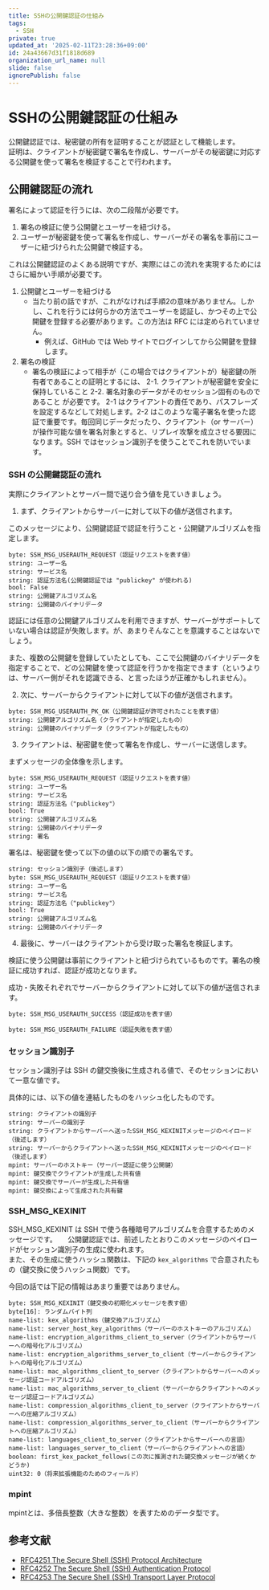 ```yaml
---
title: SSHの公開鍵認証の仕組み
tags:
  - SSH
private: true
updated_at: '2025-02-11T23:28:36+09:00'
id: 24a43667d31f1818d689
organization_url_name: null
slide: false
ignorePublish: false
---
```


# SSHの公開鍵認証の仕組み

公開鍵認証では、秘密鍵の所有を証明することが認証として機能します。  
証明は、クライアントが秘密鍵で署名を作成し、サーバーがその秘密鍵に対応する公開鍵を使って署名を検証することで行われます。

## 公開鍵認証の流れ

署名によって認証を行うには、次の二段階が必要です。

1. 署名の検証に使う公開鍵とユーザーを紐づける。
2. ユーザーが秘密鍵を使って署名を作成し、サーバーがその署名を事前にユーザーに紐づけられた公開鍵で検証する。

これは公開鍵認証のよくある説明ですが、実際にはこの流れを実現するためにはさらに細かい手順が必要です。

1. 公開鍵とユーザーを紐づける
    - 当たり前の話ですが、これがなければ手順2の意味がありません。しかし、これを行うには何らかの方法でユーザーを認証し、かつその上で公開鍵を登録する必要があります。この方法は RFC には定められていません。
        - 例えば、GitHub では Web サイトでログインしてから公開鍵を登録します。
2. 署名の検証
    - 署名の検証によって相手が（この場合ではクライアントが）秘密鍵の所有者であることの証明とするには、
    2-1. クライアントが秘密鍵を安全に保持していること
    2-2. 署名対象のデータがそのセッション固有のものであること
    が必要です。
    2-1 はクライアントの責任であり、パスフレーズを設定するなどして対処します。2-2 はこのような電子署名を使った認証で重要です。毎回同じデータだったり、クライアント（or サーバー）が操作可能な値を署名対象とすると、リプレイ攻撃を成立させる要因になります。SSH ではセッション識別子を使うことでこれを防いでいます。

### SSH の公開鍵認証の流れ

実際にクライアントとサーバー間で送り合う値を見ていきましょう。

1. まず、クライアントからサーバーに対して以下の値が送信されます。

このメッセージにより、公開鍵認証で認証を行うこと・公開鍵アルゴリズムを指定します。

```plaintext
byte: SSH_MSG_USERAUTH_REQUEST（認証リクエストを表す値）
string: ユーザー名
string: サービス名
string: 認証方法名(公開鍵認証では "publickey" が使われる)
bool: False
string: 公開鍵アルゴリズム名
string: 公開鍵のバイナリデータ
```

認証には任意の公開鍵アルゴリズムを利用できますが、サーバーがサポートしていない場合は認証が失敗します。が、あまりそんなことを意識することはないでしょう。

また、複数の公開鍵を登録していたとしても、ここで公開鍵のバイナリデータを指定することで、どの公開鍵を使って認証を行うかを指定できます（というよりは、サーバー側がそれを認識できる、と言ったほうが正確かもしれません）。

2. 次に、サーバーからクライアントに対して以下の値が送信されます。

```plaintext
byte: SSH_MSG_USERAUTH_PK_OK（公開鍵認証が許可されたことを表す値）
string: 公開鍵アルゴリズム名（クライアントが指定したもの）
string: 公開鍵のバイナリデータ（クライアントが指定したもの）
```

3. クライアントは、秘密鍵を使って署名を作成し、サーバーに送信します。

まずメッセージの全体像を示します。

```plaintext
byte: SSH_MSG_USERAUTH_REQUEST（認証リクエストを表す値）
string: ユーザー名
string: サービス名
string: 認証方法名（"publickey"）
bool: True
string: 公開鍵アルゴリズム名
string: 公開鍵のバイナリデータ
string: 署名
```

署名は、秘密鍵を使って以下の値の以下の順での署名です。

```plaintext
string: セッション識別子（後述します）
byte: SSH_MSG_USERAUTH_REQUEST（認証リクエストを表す値）
string: ユーザー名
string: サービス名
string: 認証方法名（"publickey"）
bool: True
string: 公開鍵アルゴリズム名
string: 公開鍵のバイナリデータ
```

4. 最後に、サーバーはクライアントから受け取った署名を検証します。

検証に使う公開鍵は事前にクライアントと紐づけられているものです。署名の検証に成功すれば、認証が成功となります。

成功・失敗それぞれでサーバーからクライアントに対して以下の値が送信されます。

```plaintext
byte: SSH_MSG_USERAUTH_SUCCESS（認証成功を表す値）
```

```plaintext
byte: SSH_MSG_USERAUTH_FAILURE（認証失敗を表す値）
```

### セッション識別子

セッション識別子は SSH の鍵交換後に生成される値で、そのセッションにおいて一意な値です。

具体的には、以下の値を連結したものをハッシュ化したものです。

```plaintext
string: クライアントの識別子
string: サーバーの識別子
string: クライアントからサーバーへ送ったSSH_MSG_KEXINITメッセージのペイロード（後述します）
string: サーバーからクライアントへ送ったSSH_MSG_KEXINITメッセージのペイロード（後述します）
mpint: サーバーのホストキー（サーバー認証に使う公開鍵）
mpint: 鍵交換でクライアントが生成した共有値
mpint: 鍵交換でサーバーが生成した共有値
mpint: 鍵交換によって生成された共有鍵
```

### SSH_MSG_KEXINIT

SSH_MSG_KEXINIT は SSH で使う各種暗号アルゴリズムを合意するためのメッセージです。 　
公開鍵認証では、前述したとおりこのメッセージのペイロードがセッション識別子の生成に使われます。  
また、その生成に使うハッシュ関数は、下記の `kex_algorithms` で合意されたもの（鍵交換に使うハッシュ関数）です。  

今回の話では下記の情報はあまり重要ではありません。

```plaintext
byte: SSH_MSG_KEXINIT（鍵交換の初期化メッセージを表す値）
byte[16]: ランダムバイト列
name-list: kex_algorithms（鍵交換アルゴリズム）
name-list: server_host_key_algorithms（サーバーのホストキーのアルゴリズム）
name-list: encryption_algorithms_client_to_server（クライアントからサーバーへの暗号化アルゴリズム）
name-list: encryption_algorithms_server_to_client（サーバーからクライアントへの暗号化アルゴリズム）
name-list: mac_algorithms_client_to_server（クライアントからサーバーへのメッセージ認証コードアルゴリズム）
name-list: mac_algorithms_server_to_client（サーバーからクライアントへのメッセージ認証コードアルゴリズム）
name-list: compression_algorithms_client_to_server（クライアントからサーバーへの圧縮アルゴリズム）
name-list: compression_algorithms_server_to_client（サーバーからクライアントへの圧縮アルゴリズム）
name-list: languages_client_to_server（クライアントからサーバーへの言語）
name-list: languages_server_to_client（サーバーからクライアントへの言語）
boolean: first_kex_packet_follows(この次に推測された鍵交換メッセージが続くかどうか)
uint32: 0（将来拡張機能のためのフィールド）
```

### mpint

mpintとは、多倍長整数（大きな整数）を表すためのデータ型です。

## 参考文献

- [RFC4251 The Secure Shell (SSH) Protocol Architecture](https://www.rfc-editor.org/info/rfc4251)
- [RFC4252 The Secure Shell (SSH) Authentication Protocol](https://www.rfc-editor.org/info/rfc4252)
- [RFC4253 The Secure Shell (SSH) Transport Layer Protocol](https://www.rfc-editor.org/info/rfc4253)
